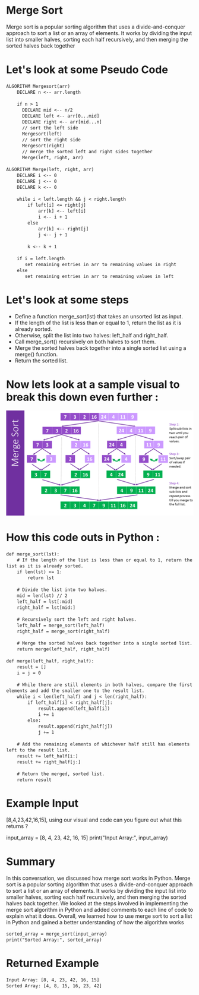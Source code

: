 # Merge Sort

Merge sort is a popular sorting algorithm that uses a divide-and-conquer approach to sort a list or an array of elements. It works by dividing the input list into smaller halves, sorting each half recursively, and then merging the sorted halves back together

# Let's look at some Pseudo Code 

```
ALGORITHM Mergesort(arr)
    DECLARE n <-- arr.length

    if n > 1
      DECLARE mid <-- n/2
      DECLARE left <-- arr[0...mid]
      DECLARE right <-- arr[mid...n]
      // sort the left side
      Mergesort(left)
      // sort the right side
      Mergesort(right)
      // merge the sorted left and right sides together
      Merge(left, right, arr)

ALGORITHM Merge(left, right, arr)
    DECLARE i <-- 0
    DECLARE j <-- 0
    DECLARE k <-- 0

    while i < left.length && j < right.length
        if left[i] <= right[j]
            arr[k] <-- left[i]
            i <-- i + 1
        else
            arr[k] <-- right[j]
            j <-- j + 1

        k <-- k + 1

    if i = left.length
       set remaining entries in arr to remaining values in right
    else
       set remaining entries in arr to remaining values in left
```

# Let's look at some steps 

- Define a function merge_sort(lst) that takes an unsorted list as input.
- If the length of the list is less than or equal to 1, return the list as it is already sorted.
- Otherwise, split the list into two halves: left_half and right_half.
- Call merge_sort() recursively on both halves to sort them.
- Merge the sorted halves back together into a single sorted list using a merge() function.
- Return the sorted list.

# Now lets look at a sample visual to break this down even further :

![](https://github.com/houseofpython/data-structures-and-algorithms/blob/1dd9adbcf9e0f7c21b403a2634331e306ec6674d/Merge-Sort-Algorithm.png)

# How this code outs in Python : 

```
def merge_sort(lst):
    # If the length of the list is less than or equal to 1, return the list as it is already sorted.
    if len(lst) <= 1:
        return lst
    
    # Divide the list into two halves.
    mid = len(lst) // 2
    left_half = lst[:mid]
    right_half = lst[mid:]
    
    # Recursively sort the left and right halves.
    left_half = merge_sort(left_half)
    right_half = merge_sort(right_half)
    
    # Merge the sorted halves back together into a single sorted list.
    return merge(left_half, right_half)

def merge(left_half, right_half):
    result = []
    i = j = 0
    
    # While there are still elements in both halves, compare the first elements and add the smaller one to the result list.
    while i < len(left_half) and j < len(right_half):
        if left_half[i] < right_half[j]:
            result.append(left_half[i])
            i += 1
        else:
            result.append(right_half[j])
            j += 1
    
    # Add the remaining elements of whichever half still has elements left to the result list.
    result += left_half[i:]
    result += right_half[j:]
    
    # Return the merged, sorted list.
    return result

```
# Example Input 

[8,4,23,42,16,15], using our visual and code can you figure out what this returns ?

input_array = [8, 4, 23, 42, 16, 15]
print("Input Array:", input_array)

# Summary 

In this conversation, we discussed how merge sort works in Python. Merge sort is a popular sorting algorithm that uses a divide-and-conquer approach to sort a list or an array of elements. It works by dividing the input list into smaller halves, sorting each half recursively, and then merging the sorted halves back together. We looked at the steps involved in implementing the merge sort algorithm in Python and added comments to each line of code to explain what it does. Overall, we learned how to use merge sort to sort a list in Python and gained a better understanding of how the algorithm works


```
sorted_array = merge_sort(input_array)
print("Sorted Array:", sorted_array)
```

# Returned Example 

```
Input Array: [8, 4, 23, 42, 16, 15]
Sorted Array: [4, 8, 15, 16, 23, 42]
```
